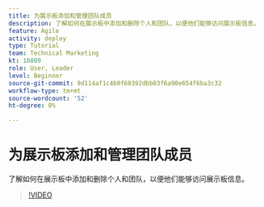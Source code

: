 ```yaml
---
title: 为展示板添加和管理团队成员
description: 了解如何在展示板中添加和删除个人和团队，以便他们能够访问展示板信息。
feature: Agile
activity: deploy
type: Tutorial
team: Technical Marketing
kt: 10809
role: User, Leader
level: Beginner
source-git-commit: 9d114af1c4b0f60392dbb03f6a90e654f6ba3c32
workflow-type: tm+mt
source-wordcount: '52'
ht-degree: 0%

---
```


# 为展示板添加和管理团队成员

了解如何在展示板中添加和删除个人和团队，以便他们能够访问展示板信息。

>[!VIDEO](https://video.tv.adobe.com/v/346808)
